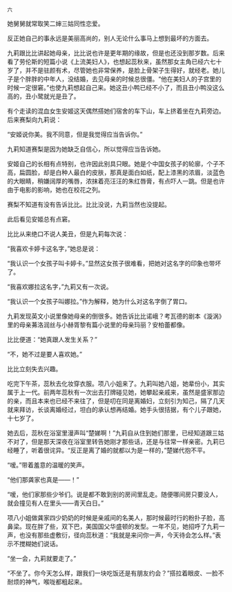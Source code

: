     六 

   她舅舅就常取笑二婶三姑同性恋爱。

   反正她自己的事永远是美丽高尚的，别人无论什么事马上想到最坏的方面去。

   九莉跟比比讲起她母亲，比比说也许是更年期的缘故，但是也还没到那岁数。后来看了劳伦斯的短篇小说《上流美妇人》，也想起蕊秋来，虽然那女主角已经六七十岁了，并不是驻颜有术，尽管她也非常保养，是脸上骨架子生得好，就经老。她儿子是个胖胖的中年人，没结婚，去见母亲的时候总很僵。“他在美妇人的子宫里的时候一定很窘。”也使九莉想起自己来。她这丑小鸭已经不小了，而且丑小鸭没这么高的，丑小鹭就光是丑了。

   有个走读的混血女生安姬这天偶然搭她们宿舍的车下山，车上挤着坐在九莉旁边。后来赛梨向九莉说：

   “安姬说你美。我不同意，但是我觉得应当告诉你。”

   九莉知道赛梨是因为她缺乏自信心，所以觉得应当告诉她。

   安姬自己的长相有点特别，也许因此别具只眼。她是个中国女孩子的轮廓，个子不高，扁圆脸，却是白种人最白的皮肤，那真是面白如纸，配上漆黑的浓眉，淡蓝色的大眼睛，稍嫌阔厚的嘴唇，浓抹着亮汪汪的朱红唇膏，有点吓人一跳。但是也许由于电影的影响，她也在校花之列。

   赛梨不知道有没有告诉比比。比比没说，九莉当然也没提起。

   此后看见安姬总有点窘。

   比比从来绝口不说人美丑，但是九莉每次说：

   “我喜欢卡婷卡这名字，”她总是说：

   “我认识一个女孩子叫卡婷卡。”显然这女孩子很难看，把她对这名字的印象也带坏了。

   “我喜欢娜拉这名字，”九莉又有一次说。

   “我认识一个女孩子叫娜拉。”作为解释，她为什么对这名字倒了胃口。

   九莉发现英文小说里像她母亲的倒很多。她告诉比比诺峨？考瓦德的剧本《漩涡》里的母亲茀洛润丝与小赫胥黎有篇小说里的母亲玛丽？安柏蕾都像。

   比比便道：“她真跟人发生关系？”

   “不，她不过是要人喜欢她。”

   比比立刻失去兴趣。

   吃完下午茶，蕊秋去化妆穿衣服。项八小姐来了。九莉叫她八姐，她辈份小，其实属于上一代。前两年蕊秋有一次出去打牌碰见她，她攀起亲戚来，虽然是盛家那边的亲，而且本来也已经不来往了，但是叨在同是离婚妇，立刻引为知己，隔了几天就来拜访，长谈离婚经过，坦白的承认想再结婚。她手头很拮据，有个儿子跟她，十七岁了。

   她去后，蕊秋在浴室里漫声叫“楚娣啊！”九莉自从住到她们那里，已经知道跟三姑不对了，但是那天深夜在浴室里转告她刚才那些话，还是与往常一样亲密。九莉已经睡了，听着很诧异。“反正是离了婚的就都以为是一样的，”楚娣代抱不平。

   “嗳。”带着羞意的温暖的笑声。

   “他们那龚家也真是——！”

   “嗳，他们家那些少爷们。说是都不敢到别的房间里乱走。随便哪间房只要没人，就会撞见有人在里头——青天白日。”

   项八小姐做龚家四少奶奶的时候是亲戚间的名美人，那时候最时行的粉扑子脸，高鼻梁。现在胖了些，双下巴，美国国父华盛顿的发型。一年不见，她招呼了九莉一声，也没有那些虚敷衍，径向蕊秋道：“我就是来问你一声，今天待会怎么样。”表示不搅糊她们说话。

   “坐一会，九莉就要走了。”

   “不坐了。你今天怎么样，跟我们一块吃饭还是有朋友约会？”搭拉着眼皮、一脸不耐烦的神气，喉咙都粗起来。


